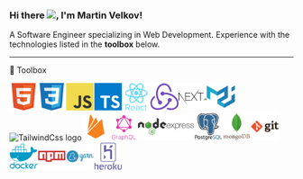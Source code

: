 ### Hi there <img src="https://raw.githubusercontent.com/MartinHeinz/MartinHeinz/master/wave.gif" width="30px"/>, I'm Martin Velkov!

A Software Engineer specializing in Web Development. Experience with the technologies listed in the **toolbox** below.

---

🧰 Toolbox

<img src="https://github.com/devicons/devicon/blob/master/icons/html5/html5-original.svg" alt="Html logo" width="50" height="50"/><img src="https://github.com/devicons/devicon/blob/master/icons/css3/css3-original.svg" alt="Css logo" width="50" height="50"/><img src="https://github.com/devicons/devicon/blob/master/icons/javascript/javascript-original.svg" alt="Javascript logo" width="50" height="50"/><img src="https://github.com/devicons/devicon/blob/master/icons/typescript/typescript-original.svg" alt="Typescript logo" width="50" height="50"/><img src="https://github.com/devicons/devicon/blob/master/icons/react/react-original-wordmark.svg" alt="React.Js logo" width="50" height="50"/><img src="https://github.com/devicons/devicon/blob/master/icons/redux/redux-original.svg" alt="Redux logo" width="50" height="50"/><img src="https://github.com/devicons/devicon/blob/master/icons/nextjs/nextjs-original-wordmark.svg" alt="Next.Js logo" width="50" height="50"/><img src="https://github.com/devicons/devicon/blob/master/icons/materialui/materialui-original.svg" alt="MaterialUI logo" width="50" height="50"/><img src="https://cdn.worldvectorlogo.com/logos/tailwindcss.svg" alt="TailwindCss logo" width="50" height="50"/><img src="https://github.com/devicons/devicon/blob/master/icons/firebase/firebase-plain.svg" alt="Firebase logo" width="50" height="50"/><img src="https://github.com/devicons/devicon/blob/master/icons/graphql/graphql-plain-wordmark.svg" alt="GraphQL logo" width="50" height="50"/><img src="https://github.com/devicons/devicon/blob/master/icons/nodejs/nodejs-original-wordmark.svg" alt="NodeJs logo" width="50" height="50"/><img src="https://github.com/devicons/devicon/blob/master/icons/express/express-original-wordmark.svg" alt="Express logo" width="50" height="50"/><img src="https://github.com/devicons/devicon/blob/master/icons/postgresql/postgresql-original-wordmark.svg" alt="PostgreSQL logo" width="50" height="50"/><img src="https://github.com/devicons/devicon/blob/master/icons/mongodb/mongodb-original-wordmark.svg" alt="MongoDB logo" width="50" height="50"/><img src="https://github.com/devicons/devicon/blob/master/icons/git/git-original-wordmark.svg" alt="Git logo" width="50" height="50"/><img src="https://github.com/devicons/devicon/blob/master/icons/docker/docker-plain-wordmark.svg" alt="Docker logo" width="50" height="50"/><img src="https://github.com/devicons/devicon/blob/master/icons/npm/npm-original-wordmark.svg" alt="Npm logo" width="50" height="50"/><img src="https://github.com/devicons/devicon/blob/master/icons/yarn/yarn-original-wordmark.svg" alt="Yarn logo" width="50" height="50"/><img src="https://github.com/devicons/devicon/blob/master/icons/heroku/heroku-original-wordmark.svg" alt="Heroku logo" width="50" height="50"/>

